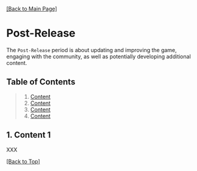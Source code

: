 [[Back to Main Page]](README.md/#production-guide-for-solo-game-development)

# Post-Release

The `Post-Release` period is about updating and improving the game, engaging with the community, as well as potentially developing additional content.

<a name="toc"></a>
## Table of Contents

> 1. [Content](#)
> 2. [Content](#)
> 3. [Content](#)
> 4. [Content](#)

<a name="content-1"></a>
## 1. Content 1

XXX

[[Back to Top]](#post-release)